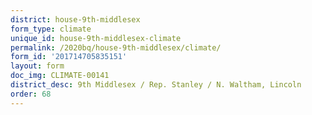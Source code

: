 ```yaml
---
district: house-9th-middlesex
form_type: climate
unique_id: house-9th-middlesex-climate
permalink: /2020bq/house-9th-middlesex/climate/
form_id: '201714705835151'
layout: form
doc_img: CLIMATE-00141
district_desc: 9th Middlesex / Rep. Stanley / N. Waltham, Lincoln
order: 68
---
```

